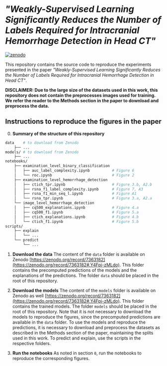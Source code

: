 # _"Weakly-Supervised Learning Significantly Reduces the Number of Labels Required for Intracranial Hemorrhage Detection in Head CT"_

[![zenodo](https://zenodo.org/badge/DOI/10.5281/zenodo.7363182.svg)](https://zenodo.org/record/7363182)

This repository contains the source code to reproduce the experiments presented in the paper _"Weakly-Supervised Learning Significantly Reduces the Number of Labels Required for Intracranial Hemorrhage Detection in Head CT"_.

**DISCLAIMER: Due to the large size of the datasets used in this work, this repository does not contain the preprocesses images used for training. We refer the reader to the Methods section in the paper to download and preprocess the data.**

## Instructions to reproduce the figures in the paper

0. **Summary of the structure of this repository**

```bash
data    # to download from Zenodo
    ├── ...
models/ # to download from Zenodo
    ├── ...
notebooks/
    ├── examination_level_binary_classification
    │   ├── auc_label_complexity.ipynb          # Figure 6
    │   └── roc.ipynb                           # Figure 2
    ├── examination_level_hemorrhage_detection
    │   ├── ctich_tpr.ipynb                     # Figure 3.b, A2.b
    │   ├── rsna_f1_label_complexity.ipynb      # Figure 7, A3
    │   ├── rsna_f1_min_seq_l.ipynb             # Figure A1
    │   └── rsna_tpr.ipynb                      # Figure 3.a, A2.a
    └── image_level_hemorrhage_detection
    │   ├── cq500_explanations.ipynb            # Figure 4.a
    │   ├── cq500_f1.ipynb                      # Figure 5.a
    │   ├── ctich_explanations.ipynb            # Figure 4.b
    │   └── ctich_f1.ipynb                      # Figure 5.b
scripts/
    ├── explain
    │   └── ...
    └── predict
        └── ...
```

1. **Download the data**
The content of the `data` folder is available on Zenodo [https://zenodo.org/record/7363182](https://zenodo.org/record/7363182#.Y4Fpj-zMLdo). This folder contains the precomputed predictions of the models and the explanations of the predictions. The folder `data` should be placed in the root of this repository.

2. **Download the models**
The content of the `models` folder is available on Zenodo as well [https://zenodo.org/record/7363182](https://zenodo.org/record/7363182#.Y4Fpj-zMLdo). This folder contains the trained models. The folder `models` should be placed in the root of this repository. Note that it is not necessary to download the models to reproduce the figures, since the precomputed predictions are available in the `data` folder. To use the models and reproduce the predictions, it is necessary to download and preprocess the datasets as described in the Methods section of the paper, maintaining the splits used in this work. To predict and explain, use the scripts in the respective folders.

3. **Run the notebooks**
As noted in section `0`, run the notebooks to reproduce the corresponding figures.